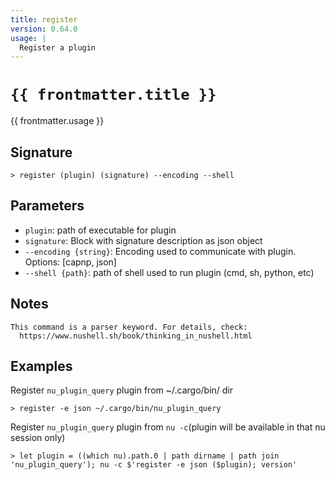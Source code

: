 ```yaml
---
title: register
version: 0.64.0
usage: |
  Register a plugin
---
```


<script>
  import { usePageFrontmatter } from '@vuepress/client';
  export default { computed: { frontmatter() { return usePageFrontmatter().value; } } }
</script>

# <code>{{ frontmatter.title }}</code>

<div style='white-space: pre-wrap;'>{{ frontmatter.usage }}</div>

## Signature

```> register (plugin) (signature) --encoding --shell```

## Parameters

 -  `plugin`: path of executable for plugin
 -  `signature`: Block with signature description as json object
 -  `--encoding {string}`: Encoding used to communicate with plugin. Options: [capnp, json]
 -  `--shell {path}`: path of shell used to run plugin (cmd, sh, python, etc)

## Notes
```text
This command is a parser keyword. For details, check:
  https://www.nushell.sh/book/thinking_in_nushell.html
```
## Examples

Register `nu_plugin_query` plugin from ~/.cargo/bin/ dir
```shell
> register -e json ~/.cargo/bin/nu_plugin_query
```

Register `nu_plugin_query` plugin from `nu -c`(plugin will be available in that nu session only)
```shell
> let plugin = ((which nu).path.0 | path dirname | path join 'nu_plugin_query'); nu -c $'register -e json ($plugin); version'
```
